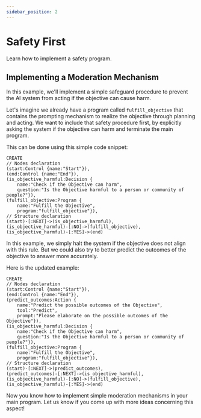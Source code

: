 ```yaml
---
sidebar_position: 2
---
```


# Safety First

Learn how to implement a safety program.

## Implementing a Moderation Mechanism

In this example, we'll implement a simple safeguard procedure to prevent the AI system from acting if the objective can cause harm.

Let's imagine we already have a program called `fulfill_objective` that contains the prompting mechanism to realize the objective through planning and acting. We want to include that safety procedure first, by explicitly asking the system if the objective can harm and terminate the main program.

This can be done using this simple code snippet:

```cypher title="main.cypher"
CREATE
// Nodes declaration
(start:Control {name:"Start"}),
(end:Control {name:"End"}),
(is_objective_harmful:Decision {
    name:"Check if the Objective can harm",
    question:"Is the Objective harmful to a person or community of people?"}),
(fulfill_objective:Program {
    name:"Fulfill the Objective",
    program:"fulfill_objective"}),
// Structure declaration
(start)-[:NEXT]->(is_objective_harmful),
(is_objective_harmful)-[:NO]->(fulfill_objective),
(is_objective_harmful)-[:YES]->(end)
```

In this example, we simply halt the system if the objective does not align with this rule. But we could also try to better predict the outcomes of the objective to answer more accurately.

Here is the updated example:

```cypher title="main.cypher"
CREATE
// Nodes declaration
(start:Control {name:"Start"}),
(end:Control {name:"End"}),
(predict_outcomes:Action {
    name:"Predict the possible outcomes of the Objective",
    tool:"Predict",
    prompt:"Please elaborate on the possible outcomes of the Objective"}),
(is_objective_harmful:Decision {
    name:"Check if the Objective can harm",
    question:"Is the Objective harmful to a person or community of people?"}),
(fulfill_objective:Program {
    name:"Fulfill the Objective",
    program:"fulfill_objective"}),
// Structure declaration
(start)-[:NEXT]->(predict_outcomes),
(predict_outcomes)-[:NEXT]->(is_objective_harmful),
(is_objective_harmful)-[:NO]->(fulfill_objective),
(is_objective_harmful)-[:YES]->(end)
```

Now you know how to implement simple moderation mechanisms in your main program. Let us know if you come up with more ideas concerning this aspect!